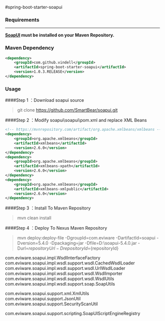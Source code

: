 #spring-boot-starter-soapui

### Requirements
------------
**[SoapUI](https://github.com/SmartBear/soapui) must be installed on your Maven Repository.**

### Maven Dependency

``` xml
<dependency>
	<groupId>com.github.vindell</groupId>
	<artifactId>spring-boot-starter-soapui</artifactId>
	<version>1.0.3.RELEASE</version>
</dependency>
```

### Usage

####Step 1 ：Download soapui source

> git clone https://github.com/SmartBear/soapui.git

####Step 2 ：Modify soapui\soapui\pom.xml and replace XML Beans

```xml
<!-- https://mvnrepository.com/artifact/org.apache.xmlbeans/xmlbeans -->
<dependency>
	<groupId>org.apache.xmlbeans</groupId>
	<artifactId>xmlbeans</artifactId>
	<version>2.6.0</version>
</dependency>
<dependency>
	<groupId>org.apache.xmlbeans</groupId>
	<artifactId>xmlbeans-xpath</artifactId>
	<version>2.6.0</version>
</dependency>
<dependency>
	<groupId>org.apache.xmlbeans</groupId>
	<artifactId>xmlbeans-xmlpublic</artifactId>
	<version>2.6.0</version>
</dependency>
```

####Step 3 ：Install To Maven Repository

> mvn clean install

####Step 4 ：Deploy To Nexus Maven Repository

> mvn deploy:deploy-file -DgroupId=com.eviware -DartifactId=soapui -Dversion=5.4.0 -Dpackaging=jar -Dfile=D:\soapui-5.4.0.jar -Durl=${repositoryUrl} -DrepositoryId=${repositoryId}

com.eviware.soapui.impl.WsdlInterfaceFactory
com.eviware.soapui.impl.wsdl.support.wsdl.CachedWsdlLoader
com.eviware.soapui.impl.wsdl.support.wsdl.UrlWsdlLoader
com.eviware.soapui.impl.wsdl.support.wsdl.WsdlImporter
com.eviware.soapui.impl.wsdl.support.wsdl.WsdlUtils
com.eviware.soapui.impl.wsdl.support.soap.SoapUtils

com.eviware.soapui.support.xml.XmlUtils
com.eviware.soapui.support.JsonUtil
com.eviware.soapui.support.SecurityScanUtil

com.eviware.soapui.support.scripting.SoapUIScriptEngineRegistry

